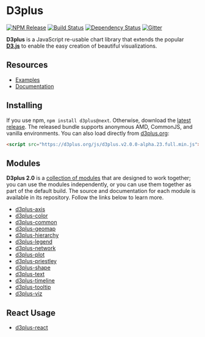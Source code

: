 # D3plus

[![NPM Release](https://img.shields.io/npm/v/d3plus/next.svg?style=flat)](https://www.npmjs.org/package/d3plus)
[![Build Status](https://travis-ci.org/alexandersimoes/d3plus.svg?branch=2.0)](https://travis-ci.org/alexandersimoes/d3plus)
[![Dependency Status](https://david-dm.org/alexandersimoes/d3plus/2.0/status.svg)](https://david-dm.org/alexandersimoes/d3plus/2.0)
[![Gitter](https://img.shields.io/gitter/room/nwjs/nw.js.svg?style=flat)](https://gitter.im/d3plus/)

**D3plus** is a JavaScript re-usable chart library that extends the popular **[D3.js](https://d3js.org/)** to enable the easy creation of beautiful visualizations.

## Resources

* [Examples](http://d3plus.org/examples/)
* [Documentation](http://d3plus.org/docs/)

## Installing

If you use npm, `npm install d3plus@next`. Otherwise, download the [latest release](https://d3plus.org/d3plus.zip). The released bundle supports anonymous AMD, CommonJS, and vanilla environments. You can also load directly from [d3plus.org](https://d3plus.org):

```html
<script src="https://d3plus.org/js/d3plus.v2.0.0-alpha.23.full.min.js"></script>
```

## Modules

**D3plus 2.0** is a [collection of modules](https://github.com/d3plus) that are designed to work together; you can use the modules independently, or you can use them together as part of the default build. The source and documentation for each module is available in its repository. Follow the links below to learn more.

* [d3plus-axis](https://github.com/d3plus/d3plus-axis)
* [d3plus-color](https://github.com/d3plus/d3plus-color)
* [d3plus-common](https://github.com/d3plus/d3plus-common)
* [d3plus-geomap](https://github.com/d3plus/d3plus-geomap)
* [d3plus-hierarchy](https://github.com/d3plus/d3plus-hierarchy)
* [d3plus-legend](https://github.com/d3plus/d3plus-legend)
* [d3plus-network](https://github.com/d3plus/d3plus-network)
* [d3plus-plot](https://github.com/d3plus/d3plus-plot)
* [d3plus-priestley](https://github.com/d3plus/d3plus-priestley)
* [d3plus-shape](https://github.com/d3plus/d3plus-shape)
* [d3plus-text](https://github.com/d3plus/d3plus-text)
* [d3plus-timeline](https://github.com/d3plus/d3plus-timeline)
* [d3plus-tooltip](https://github.com/d3plus/d3plus-tooltip)
* [d3plus-viz](https://github.com/d3plus/d3plus-viz)

## React Usage

* [d3plus-react](https://github.com/d3plus/d3plus-react)

